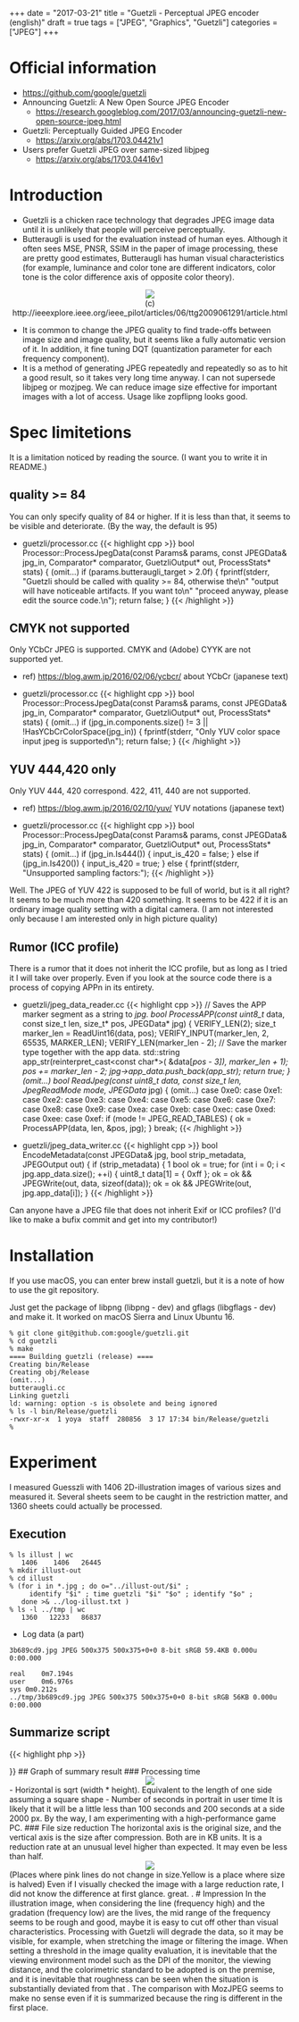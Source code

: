 +++
date = "2017-03-21"
title = "Guetzli - Perceptual JPEG encoder (english)"
draft = true
tags = ["JPEG", "Graphics", "Guetzli"]
categories = ["JPEG"]
+++

# Official information

- https://github.com/google/guetzli
- Announcing Guetzli: A New Open Source JPEG Encoder
   - https://research.googleblog.com/2017/03/announcing-guetzli-new-open-source-jpeg.html
- Guetzli: Perceptually Guided JPEG Encoder
   - https://arxiv.org/abs/1703.04421v1
- Users prefer Guetzli JPEG over same-sized libjpeg
   - https://arxiv.org/abs/1703.04416v1

# Introduction

- Guetzli is a chicken race technology that degrades JPEG image data until it is unlikely that people will perceive perceptually.
- Butteraugli is used for the evaluation instead of human eyes. Although it often sees MSE, PNSR, SSIM in the paper of image processing, these are pretty good estimates, Butteraugli has human visual characteristics (for example, luminance and color tone are different indicators, color tone is the color difference axis of opposite color theory).

<center>
<img src="../opponent-color.jpg" /> <br />
(c) http://ieeexplore.ieee.org/ieee_pilot/articles/06/ttg2009061291/article.html
</center>

- It is common to change the JPEG quality to find trade-offs between image size and image quality, but it seems like a fully automatic version of it. In addition, it fine tuning DQT (quantization parameter for each frequency component).
- It is a method of generating JPEG repeatedly and repeatedly so as to hit a good result, so it takes very long time anyway. I can not supersede libjpeg or mozjpeg. We can reduce image size effective for important images with a lot of access. Usage like zopflipng looks good.

# Spec limitetions

It is a limitation noticed by reading the source. (I want you to write it in README.)

## quality >= 84

You can only specify quality of 84 or higher. If it is less than that, it seems to be visible and deteriorate. (By the way, the default is 95)

- guetzli/processor.cc
{{< highlight cpp >}}
bool Processor::ProcessJpegData(const Params& params, const JPEGData& jpg_in,
                                Comparator* comparator, GuetzliOutput* out,
                                ProcessStats* stats) {
(omit...)
if (params.butteraugli_target > 2.0f) {
    fprintf(stderr,
            "Guetzli should be called with quality >= 84, otherwise the\n"
            "output will have noticeable artifacts. If you want to\n"
            "proceed anyway, please edit the source code.\n");
    return false;
  }
{{< /highlight >}}

## CMYK not supported

Only YCbCr JPEG is supported. CMYK and (Adobe) CYYK are not supported yet.

- ref) https://blog.awm.jp/2016/02/06/ycbcr/ about YCbCr (japanese text)

- guetzli/processor.cc
{{< highlight cpp >}}
bool Processor::ProcessJpegData(const Params& params, const JPEGData& jpg_in,
                                Comparator* comparator, GuetzliOutput* out,
                                ProcessStats* stats) {
(omit...)
if (jpg_in.components.size() != 3 || !HasYCbCrColorSpace(jpg_in)) {
  fprintf(stderr, "Only YUV color space input jpeg is supported\n");
  return false;
}
{{< /highlight >}}

## YUV 444,420 only

Only YUV 444, 420 correspond. 422, 411, 440 are not supported.

- ref) https://blog.awm.jp/2016/02/10/yuv/ YUV notations (japanese text)

- guetzli/processor.cc
{{< highlight cpp >}}
bool Processor::ProcessJpegData(const Params& params, const JPEGData& jpg_in,
                                Comparator* comparator, GuetzliOutput* out,
                                ProcessStats* stats) {
(omit...)
  if (jpg_in.Is444()) {
    input_is_420 = false;
  } else if (jpg_in.Is420()) {
    input_is_420 = true;
  } else {
    fprintf(stderr, "Unsupported sampling factors:");
{{< /highlight >}}

Well. The JPEG of YUV 422 is supposed to be full of world, but is it all right? It seems to be much more than 420 something.
It seems to be 422 if it is an ordinary image quality setting with a digital camera.
(I am not interested only because I am interested only in high picture quality)

## Rumor (ICC profile)

There is a rumor that it does not inherit the ICC profile, but as long as I tried it I will take over properly.
Even if you look at the source code there is a process of copying APPn in its entirety.

- guetzli/jpeg_data_reader.cc
{{< highlight cpp >}}
// Saves the APP marker segment as a string to *jpg.
bool ProcessAPP(const uint8_t* data, const size_t len, size_t* pos,
                JPEGData* jpg) {
  VERIFY_LEN(2);
  size_t marker_len = ReadUint16(data, pos);
  VERIFY_INPUT(marker_len, 2, 65535, MARKER_LEN);
  VERIFY_LEN(marker_len - 2);
  // Save the marker type together with the app data.
  std::string app_str(reinterpret_cast<const char*>(
      &data[*pos - 3]), marker_len + 1);
  *pos += marker_len - 2;
  jpg->app_data.push_back(app_str);
  return true;
}
(omit...)
bool ReadJpeg(const uint8_t* data, const size_t len, JpegReadMode mode,
              JPEGData* jpg) {
(omit...)
case 0xe0:
      case 0xe1:
      case 0xe2:
      case 0xe3:
      case 0xe4:
      case 0xe5:
      case 0xe6:
      case 0xe7:
      case 0xe8:
      case 0xe9:
      case 0xea:
      case 0xeb:
      case 0xec:
      case 0xed:
      case 0xee:
      case 0xef:
        if (mode != JPEG_READ_TABLES) {
          ok = ProcessAPP(data, len, &pos, jpg);
        }
        break;
{{< /highlight >}}

- guetzli/jpeg_data_writer.cc
{{< highlight cpp >}}
bool EncodeMetadata(const JPEGData& jpg, bool strip_metadata, JPEGOutput out) {
  if (strip_metadata) {
1
  bool ok = true;
  for (int i = 0; i < jpg.app_data.size(); ++i) {
    uint8_t data[1] = { 0xff };
    ok = ok && JPEGWrite(out, data, sizeof(data));
    ok = ok && JPEGWrite(out, jpg.app_data[i]);
  }
{{< /highlight >}}

Can anyone have a JPEG file that does not inherit Exif or ICC profiles? (I'd like to make a bufix commit and get into my contributor!)

# Installation

If you use macOS, you can enter brew install guetzli, but it is a note of how to use the git repository.

Just get the package of libpng (libpng - dev) and gflags (libgflags - dev) and make it. It worked on macOS Sierra and Linux Ubuntu 16.

```
% git clone git@github.com:google/guetzli.git
% cd guetzli
% make
==== Building guetzli (release) ====
Creating bin/Release
Creating obj/Release
(omit...)
butteraugli.cc
Linking guetzli
ld: warning: option -s is obsolete and being ignored
% ls -l bin/Release/guetzli
-rwxr-xr-x  1 yoya  staff  280856  3 17 17:34 bin/Release/guetzli
% 
```

# Experiment

I measured Guesszli with 1406 2D-illustration images of various sizes and measured it. Several sheets seem to be caught in the restriction matter, and 1360 sheets could actually be processed.

## Execution

```
% ls illust | wc
   1406    1406   26445
% mkdir illust-out
% cd illust
% (for i in *.jpg ; do o="../illust-out/$i" ;
     identify "$i" ; time guetzli "$i" "$o" ; identify "$o" ;
   done >& ../log-illust.txt )
% ls -l ../tmp | wc
   1360   12233   86837
```

- Log data (a part)

```
3b689cd9.jpg JPEG 500x375 500x375+0+0 8-bit sRGB 59.4KB 0.000u 0:00.000

real	0m7.194s
user	0m6.976s
sys	0m0.212s
../tmp/3b689cd9.jpg JPEG 500x375 500x375+0+0 8-bit sRGB 56KB 0.000u 0:00.000
```

## Summarize script

{{< highlight php >}}
<?php

function filesizeUnit($filesize, $unit) { // to KB
    if ($unit === "KB") {
        ;
    } else if ($unit === "MB") {
        $filesize *= 1024;
    } else if ($unit === "GB") {
        $filesize *= 1024 * 1024;
    } else {
        echo "ERROR: $filesize, $unit\n"; exit(1);
    }
    return $filesize;
}

foreach (file($argv[1]) as $line) {
    if (preg_match("/^([^\/]+.jpg) JPEG (\d+)x(\d+) \S+ \S+ \S+ ([0-9\.]+)(.B)/", $line, $matches)) {
        list($all, $file, $width, $height, $filesize, $unit) = $matches;
        $nPixel = $width * $height;
        $size = (int) sqrt($nPixel);
    $filesize = filesizeUnit($filesize, $unit);
} else if (preg_match("/^user\s+(\d+)m([\d\.]+)s/", $line, $matches)) {
        list($all, $minutes, $seconds) = $matches;
        $t = 60 * $minutes + $seconds;
        if ($t === 0.01) {
            // echo "ERROR: $size $t\n";
        } else {
            //  echo "$size,$t\n";
        }
    } else if (preg_match("/^\.\.\/tmp\/([^\/]+.jpg) JPEG (\d+)x(\d+) \S+ \S+ \S+ ([0-9\.]+)(.B)/", $line, $matches)) {
        list($all, $file, $width, $height, $filesize2, $unit) = $matches;
        $filesize2 = filesizeUnit($filesize2, $unit);
        echo "$filesize,$filesize2\n";
          if ($filesize < $filesize2) {
               exit(1);
        }
    }
}
{{< /highlight >}}

## Graph of summary result

### Processing time

<center> <img src="../time-graph-small.png" /> </center>

- Horizontal is sqrt (width * height). Equivalent to the length of one side assuming a square shape
- Number of seconds in portrait in user time

It is likely that it will be a little less than 100 seconds and 200 seconds at a side 2000 px.

By the way, I am experimenting with a high-performance game PC.

### File size reduction

The horizontal axis is the original size, and the vertical axis is the size after compression. Both are in KB units.

It is a reduction rate at an unusual level higher than expected. It may even be less than half.

<center> <img src="../filesize-graph-small.png" /> </center>
(Places where pink lines do not change in size.Yellow is a place where size is halved)

Even if I visually checked the image with a large reduction rate, I did not know the difference at first glance. great. .

# Impression

In the illustration image, when considering the line (frequency high) and the gradation (frequency low) are the lives, the mid range of the frequency seems to be rough and good, maybe it is easy to cut off other than visual characteristics.

Processing with Guetzli will degrade the data, so it may be visible, for example, when stretching the image or filtering the image. When setting a threshold in the image quality evaluation, it is inevitable that the viewing environment model such as the DPI of the monitor, the viewing distance, and the colorimetric standard to be adopted is on the premise, and it is inevitable that roughness can be seen when the situation is substantially deviated from that .

The comparison with MozJPEG seems to make no sense even if it is summarized because the ring is different in the first place.
